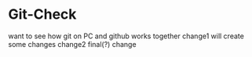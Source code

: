 # Git-Check
want to see how git on PC and github works together
change1 will create some changes
change2 final(?) change
